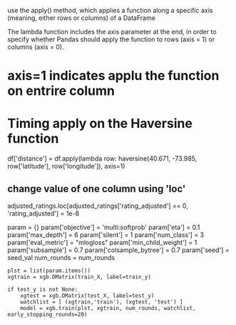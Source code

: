 use the apply() method, which applies a function along a specific axis (meaning, either rows or columns) of a DataFrame

The lambda function includes the axis parameter at the end, in order to specify whether Pandas should apply the function to rows (axis = 1) or columns (axis = 0).


# axis=1 indicates applu the function on entrire column

# Timing apply on the Haversine function
df['distance'] = df.apply(lambda row: haversine(40.671, -73.985, row['latitude'], row['longitude']), axis=1)



## change value of one column using 'loc'
adjusted_ratings.loc[adjusted_ratings['rating_adjusted'] == 0, 'rating_adjusted'] = 1e-8



param = {}
    param['objective'] = 'multi:softprob'
    param['eta'] = 0.1
    param['max_depth'] = 6
    param['silent'] = 1
    param['num_class'] = 3
    param['eval_metric'] = "mlogloss"
    param['min_child_weight'] = 1
    param['subsample'] = 0.7
    param['colsample_bytree'] = 0.7
    param['seed'] = seed_val
    num_rounds = num_rounds

    plst = list(param.items())
    xgtrain = xgb.DMatrix(train_X, label=train_y)

    if test_y is not None:
        xgtest = xgb.DMatrix(test_X, label=test_y)
        watchlist = [ (xgtrain,'train'), (xgtest, 'test') ]
        model = xgb.train(plst, xgtrain, num_rounds, watchlist, early_stopping_rounds=20)
